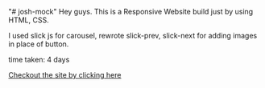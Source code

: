 "# josh-mock" 
 Hey guys. This is a Responsive Website build just by using HTML, CSS. 

I used slick js for carousel, rewrote slick-prev, slick-next for adding images in place of button.

time taken: 4 days

[Checkout the site by clicking here](https://prem5634.github.io/josh-mock/)
